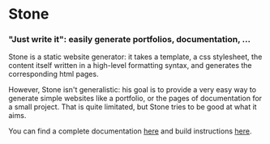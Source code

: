 Stone
=====

### "Just write it": easily generate portfolios, documentation, ...

Stone is a static website generator: it takes a template, a css
stylesheet, the content itself written in a high-level formatting
syntax, and generates the corresponding html pages.

However, Stone isn't generalistic: his goal is to provide a very easy
way to generate simple websites like a portfolio, or the pages of
documentation for a small project. That is quite limitated, but Stone
tries to be good at what it aims.

You can find a complete documentation
[here](http://dev.isomorphis.me/stone/) and build instructions
[here](http://dev.isomorphis.me/stone/get-it.html).
